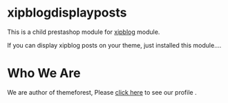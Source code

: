 # xipblogdisplayposts

This is a child prestashop module for <a href="https://github.com/xpert-idea/xipblog">xipblog</a> module. 

If you can display xipblog posts on your theme, just installed this module....

# Who We Are

We are author of themeforest, Please <a href="https://themeforest.net/user/xpert-idea/portfolio">click here</a> to see our profile . 

